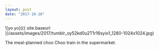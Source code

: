 ```yaml
---
layout: post
date: "2017-10-20"
---
```


![yo yo]({{ site.baseurl }}/assets/images/2017/tumblr_oy52kd0u2T1r16syio1_1280-1024x1024.jpg)

The meal-planned choo Choo train in the supermarket.
